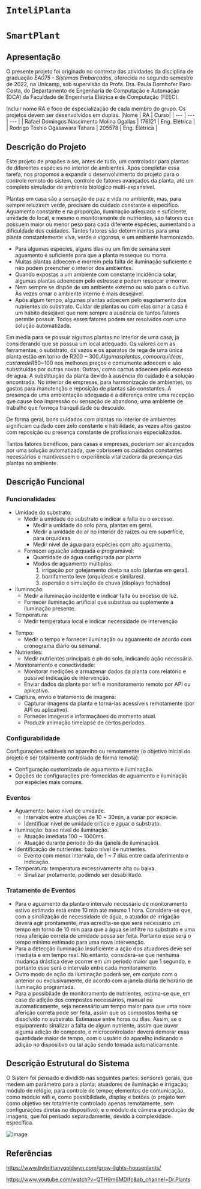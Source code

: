 # `InteliPlanta`

# `SmartPlant`

## Apresentação

O presente projeto foi originado no contexto das atividades da disciplina de graduação _EA075 - Sistemas Embarcados_,
oferecida no segundo semestre de 2022, na Unicamp, sob supervisão da Profa. Dra. Paula Dornhofer Paro Costa, do Departamento de Engenharia de Computação e Automação (DCA) da Faculdade de Engenharia Elétrica e de Computação (FEEC).

Incluir nome RA e foco de especialização de cada membro do grupo. Os projetos devem ser desenvolvidos em duplas.
|Nome | RA | Curso|
| --- | --- | --- |
| Rafael Domingos Nascimento Molina Ogallas | 176121 | Eng. Elétrica |
| Rodrigo Toshio Ogasawara Tahara | 205578 | Eng. Elétrica |

## Descrição do Projeto
Este projeto de propões a ser, antes de tudo, um controlador para plantas de diferentes espécies no interior de ambientes. Após completar essa tarefa, nos propomos a expandir o desenvolvimento do projeto para o controle remoto do sistem, controle de fatores avançados da planta, até um completo simulador de ambiente biológico multi-expansível.

Plantas em casa são a sensação de paz e vida no ambiente, mas, para sempre reluzirem verde, precisam do cuidado constante e especifico. Aguamento constante e na proporção, iluminação adequada e suficiente, umidade do local, e mesmo o monitoramente de nutrientes, são fatores que possuem maior ou menor peso para cada diferente espécies, aumentando a dificuldade dos cuidados.
Tantos fatores são determinantes para uma planta constantemente viva, verde e vigorosa, e um ambiente harmonizado.

- Para algumas espécies, alguns dias ou um fim de semana sem aguamento é suficiente para que a planta resseque ou morra.
- Muitas plantas adoecem e morrem pela falta de iluminação suficiente e não podem preencher o interior dos ambientes.
- Quando expostas a um ambiente com constante incidência solar, algumas plantas adoencem pelo estresse e podem ressecar e morrer.
- Nem sempre se dispõe de um ambiente externo ou solo para o cultivo. Às vezes ornar o ambiente interno é mais desejável.
- Após algum tempo, algumas plantas adoecem pelo esgotamento dos nutrientes do substrato.
  Cuidar de plantas ou com elas ornar a casa é um hábito desejável que nem sempre a ausência de tantos fatores permite possuir.
  Todos esses fatores podem ser resolvidos com uma solução automatizada.

Em média para se possuir algumas plantas no interior de uma casa, já considerando que se possua um local adequado. Os valores com as ferramentas, o substrato, os vazos e os aparatos de rega de uma única planta estão em torno de R$200 - 300.
Algumas plantas, como orquídeas, custam de R$50~100 nos melhores preços e comumente adoecem e são substituídas por outras novas. Outras, como cactus adoecem pelo excesso de água. A substituição da planta devido à ausência do cuidado é a solução encontrada.
No interior de empresas, para harmonização de ambientes, os gastos para manutenção e reposição de plantas são constantes. A presença de uma ambientação adequada é a diferença entre uma recepção que cause boa impressão ou sensação de abandono, uma ambiente de trabalho que forneça tranquilidade ou descuido.

De forma geral, bons cuidados com plantas no interior de ambientes significam cuidado com zelo constante e hábilidade, às vezes altos gastos com reposição ou presença constante de profissionais especializados.

Tantos fatores benéficos, para casas e empresas, poderiam ser alcançados por uma solução automatizada, que cobrissem os cuidados constantes necessários e mantivessem o experiência vitalizadora da presença das plantas no ambiente.

## Descrição Funcional

### Funcionalidades
- Umidade do substrato:
   - Medir a umidade do substrato e indicar a falta ou o excesso.
      - Medir a umidade do solo para, plantas em geral.
      - Medir a umidade do ar no interior de raízes ou em superfície, para orquídeas
      - Medir nível de água para espécies com alto aguamento.
   - Fornecer aguação adequada e programável:
      - Quantidade de água configurada por planta
      - Modos de aguamento múltiplos:
         1. irrigação por gotejamento direto na solo (plantas em geral).
         2. borrifamento leve (orquídeas e similares).
         3. aspersão e simulação de chuva (displays fechados)
- Iluminação:
   - Medir a iluminação incidente e indicar falta ou excesso de luz.
   - Fornecer iluminação artificial que substitua ou suplemente a iluminação presente.
- Temperatura:
   - Medir temperatura local e indicar necessidade de intervenção
<!--    - Fornecer aquecimento possível. -->
- Tempo:
   - Medir o tempo e fornecer iluminação ou aguamento de acordo com cronograma diário ou semanal.
- Nutrientes:
   - Medir nutrientes principais e ph do solo, indicando ação necessária.
- Monitoramento e conectividade:
   - Monitorar medições e armazenar dados da planta com relatório e possível indicação de intervenção.
   - Enviar dados da planta por wifi e monitoramento remoto por API ou aplicativo.
- Captura, envio e tratamento de imagens:
   - Capturar imagens da planta e torná-las acessíveis remotamente (por API ou aplicativo).
   - Fornecer imagens e informaçãoes do momento atual.
   - Produzir animação timelapse de certos períodos.
     <!-- - Possível avaliação da saúde da planta por tratamento de imagem. -->
     <!-- - Possível identificação automática de espécie. -->

### Configurabilidade
Configurações editáveis no aparelho ou remotamente (o objetivo inicial do projeto é ser totalmente controlado de forma remota):
- Configuração customizada de aguamento e iluminação.
- Opções de configurações pré-fornecidas de aguamento e iluminação por espécies mais comuns.

### Eventos
- Aguamento: baixo nível de umidade.
  - Intervalos entre atuações de 10 ~ 30min, a variar por espécie.
  - Identificar nível de umidade crítico e aguar o substrato.
- Iluminação: baixo nível de iluminação.
  - Atuação imediata 100 ~ 1000ms.
  - Atuação durante período do dia (janela de iluminação).
- Identificação de nutrientes: baixo nível de nutrientes.
  - Evento com menor intervalo, de 1 ~ 7 dias entre cada aferimento e indicação.
- Temperatura: temperatura excessivamente alta ou baixa.
  - Sinalizar protamente, podendo ser desabilitado.

### Tratamento de Eventos
- Para o aguamento da planta o intervalo necessário de monitoramento estivo estimado está entre 10 min até mesmo 1 hora. Considera-se que, com a sinalização de necessidade de água, o atuador de irrigação deverá agir prontamente, mas acredita-se que será necessário um tempo em torno de 10 min para que a água se infiltre no substrato e uma nova aferição correta de umidade possa ser feita. Portanto esse será o tempo mínimo estimado para uma nova intervenção.
- Para a detecção iluminação insuficiente a ação dos atuadores deve ser imediata e em tempo real. No entanto, considera-se que nenhuma mudança drástica deve ocorrer em um período maior que 1 segundo, e portanto esse será o intervalo entre cada monitoramento.
- Outro modo de ação da iluminação poderá ser, em conjuto com o anterior ou exclusivamente, de acordo com a janela diária de horário de iluminação programada.
- Para a possibilade de monitoramento de nutrientes, estima-se que, em caso de adição dos compostos necessários, manual ou automaticamente, seja necessário um tempo maior para que uma nova aferição correta pode ser feita, assim que os compostos tenha se dissolvido no substrato. Estimasse entre horas ou dias. Assim, se o equipamento sinalizar a falta de algum nutriente, assim que ouver alguma adição de composto, o microcontrolador deverá demorar essa quantidade maior de tempo, com o usuário do aparelho indicando a adição no dispositivo ou tal ação sendo tomada automaticamente.

## Descrição Estrutural do Sistema
O Sistem foi pensado e dividido nas seguintes partes: sensores gerais, que medem um parâmetro para a planta; atuadores de iluminação e irrigação; módulo de relógio, para controle de tempo; elementos de comunicação, como módulo wifi e, como possibilidade, display e botões (o projeto tem como objetivo ser totalmente controlado apenas remotamente, sem configurações diretas no dispositivo); e o módulo de câmera e produção de imagens, que foi pensado separadamente, devido à complexidade específica.

![image](https://drive.google.com/uc?export=view&id=1fs4Ybog8M8WIbZz2sgrIXaeM3cn_ePwT)

## Referências
https://www.bybrittanygoldwyn.com/grow-lights-houseplants/

https://www.youtube.com/watch?v=QTH9m6MDIfc&ab_channel=Dr.Plants
